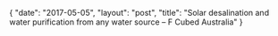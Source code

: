 {
   "date": "2017-05-05",
   "layout": "post",
   "title": "Solar desalination and water purification from any water source – F Cubed Australia"
}

